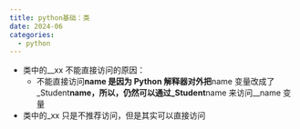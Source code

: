 ```yaml
---
title: python基础：类
date: 2024-06
categories:
  - python
---
```


- 类中的\_\_xx 不能直接访问的原因：
  - 不能直接访问**name 是因为 Python 解释器对外把**name 变量改成了\_Student**name，所以，仍然可以通过\_Student**name 来访问\_\_name 变量
- 类中的\_xx 只是不推荐访问，但是其实可以直接访问
